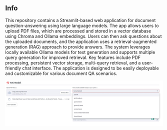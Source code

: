 ## Info
This repository contains a Streamlit-based web application for document question-answering using large language models. The app allows users to upload PDF files, which are processed and stored in a vector database using Chroma and Ollama embeddings. Users can then ask questions about the uploaded documents, and the application uses a retrieval-augmented generation (RAG) approach to provide answers. The system leverages locally available Ollama models for text generation and supports multiple query generation for improved retrieval. Key features include PDF processing, persistent vector storage, multi-query retrieval, and a user-friendly chat interface. The application is designed to be easily deployable and customizable for various document QA scenarios.


![AV_Module](https://github.com/Yigit-Kuyu/LLM-on-Local/blob/main/Interface.JPG)
